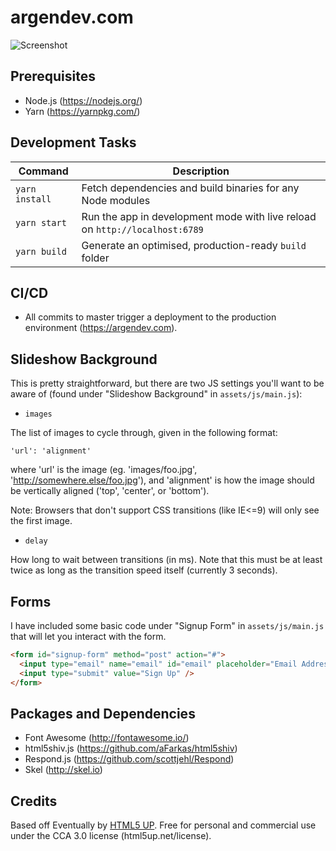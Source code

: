 # argendev.com

![Screenshot](https://i.imgur.com/ZLJtYHL.png)

## Prerequisites

* Node.js (https://nodejs.org/)
* Yarn (https://yarnpkg.com/)

## Development Tasks

| Command | Description |
|---------|-------------|
| `yarn install` | Fetch dependencies and build binaries for any Node modules |
| `yarn start` | Run the app in development mode with live reload on `http://localhost:6789` |
| `yarn build` | Generate an optimised, production-ready `build` folder |

## CI/CD

* All commits to master trigger a deployment to the production environment (https://argendev.com).

## Slideshow Background

This is pretty straightforward, but there are two JS settings you'll want to be aware of (found under "Slideshow Background" in `assets/js/main.js`):

* `images`

The list of images to cycle through, given in the following format:

```
'url': 'alignment'
```

where 'url' is the image (eg. 'images/foo.jpg', 'http://somewhere.else/foo.jpg'), and 'alignment' is how the image should be vertically aligned ('top', 'center', or 'bottom').

Note: Browsers that don't support CSS transitions (like IE<=9) will only see the first image.

* `delay`

How long to wait between transitions (in ms). Note that this must be at least twice as long as the transition speed itself (currently 3 seconds).

## Forms

I have included some basic code under "Signup Form" in `assets/js/main.js` that will let you interact with the form.

```html
<form id="signup-form" method="post" action="#">
  <input type="email" name="email" id="email" placeholder="Email Address" />
  <input type="submit" value="Sign Up" />
</form>
```

## Packages and Dependencies

*	Font Awesome (http://fontawesome.io/)
* html5shiv.js (https://github.com/aFarkas/html5shiv)
* Respond.js (https://github.com/scottjehl/Respond)
* Skel (http://skel.io)

## Credits

Based off Eventually by [HTML5 UP](html5up.net). Free for personal and commercial use under the CCA 3.0 license (html5up.net/license).

